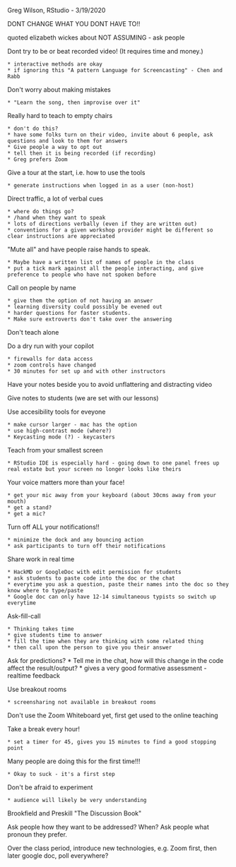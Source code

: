 Greg Wilson, RStudio - 3/19/2020

DONT CHANGE WHAT YOU DONT HAVE TO!!

quoted elizabeth wickes about NOT ASSUMING - ask people

Dont try to be or beat recorded video! (It requires time and money.)

	* interactive methods are okay
	* if ignoring this "A pattern Language for Screencasting" - Chen and Rabb

Don't worry about making mistakes

	* "Learn the song, then improvise over it"

Really hard to teach to empty chairs

	* don't do this?
	* have some folks turn on their video, invite about 6 people, ask questions and look to them for answers
	* Give people a way to opt out
	* tell then it is being recorded (if recording) 
	* Greg prefers Zoom

Give a tour at the start, i.e. how to use the tools

	* generate instructions when logged in as a user (non-host)

Direct traffic, a lot of verbal cues

	* where do things go?
	* /hand when they want to speak
	* lots of directions verbally (even if they are written out)
	* conventions for a given workshop provider might be different so clear instructions are appreciated

"Mute all" and have people raise hands to speak.

	* Maybe have a written list of names of people in the class
	* put a tick mark against all the people interacting, and give preference to people who have not spoken before

Call on people by name

	* give them the option of not having an answer
	* learning diversity could possibly be evened out
	* harder questions for faster students.
	* Make sure extroverts don't take over the answering

Don't teach alone

Do a dry run with your copilot

	* firewalls for data access
	* zoom controls have changed
	* 30 minutes for set up and with other instructors

Have your notes beside you to avoid unflattering and distracting video

Give notes to students (we are set with our lessons)

Use accesibility tools for eveyone

	* make cursor larger - mac has the option
	* use high-contrast mode (where?)
	* Keycasting mode (?) - keycasters

Teach from your smallest screen

	* RStudio IDE is especially hard - going down to one panel frees up real estate but your screen no longer looks like theirs

Your voice matters more than your face!

	* get your mic away from your keyboard (about 30cms away from your mouth)
	* get a stand?
	* get a mic?

Turn off ALL your notifications!!

	* minimize the dock and any bouncing action
	* ask participants to turn off their notifications

Share work in real time

	* HackMD or GoogleDoc with edit permission for students
	* ask students to paste code into the doc or the chat
	* everytime you ask a question, paste their names into the doc so they know where to type/paste
	* Google doc can only have 12-14 simultaneous typists so switch up everytime

Ask-fill-call

	* Thinking takes time
	* give students time to answer
	* fill the time when they are thinking with some related thing
	* then call upon the person to give you their answer

Ask for predictions?
	* Tell me in the chat, how will this change in the code affect the result/output?
	* gives a very good formative assessment - realtime feedback 

Use breakout rooms

	* screensharing not available in breakout rooms 

Don't use the Zoom Whiteboard yet, first get used to the online teaching

Take a break every hour!

	* set a timer for 45, gives you 15 minutes to find a good stopping point

Many people are doing this for the first time!!!

	* Okay to suck - it's a first step

Don't be afraid to experiment

	* audience will likely be very understanding

Brookfield and Preskill "The Discussion Book"

Ask people how they want to be addressed? When? Ask people what pronoun they prefer.

Over the class period, introduce new technologies, e.g. Zoom first, then later google doc, poll everywhere?






